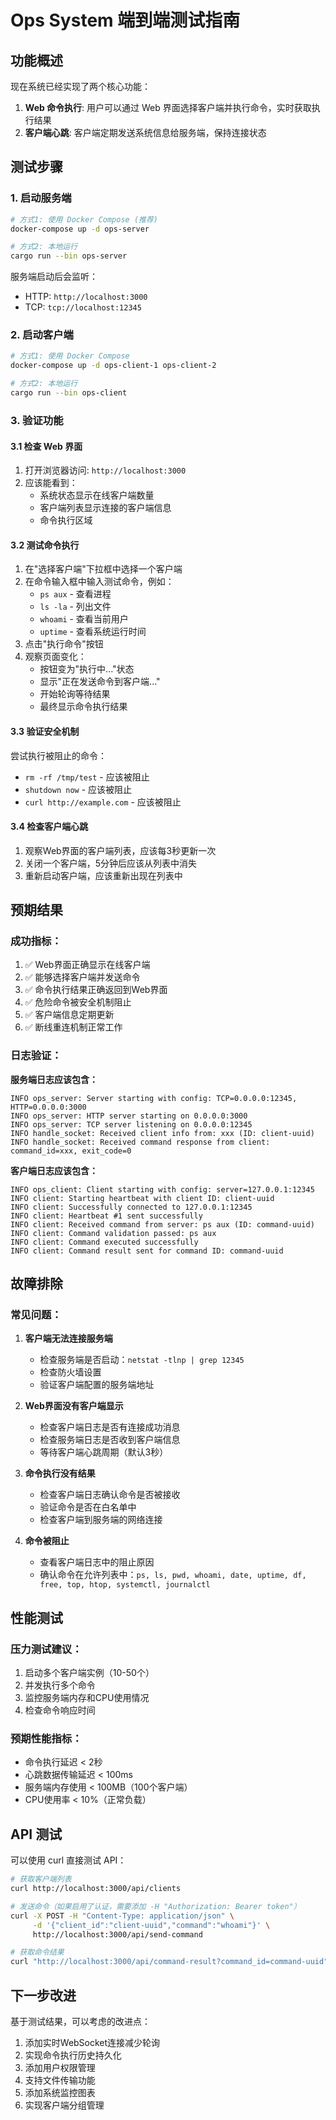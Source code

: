 # Ops System 端到端测试指南

## 功能概述

现在系统已经实现了两个核心功能：

1. **Web 命令执行**: 用户可以通过 Web 界面选择客户端并执行命令，实时获取执行结果
2. **客户端心跳**: 客户端定期发送系统信息给服务端，保持连接状态

## 测试步骤

### 1. 启动服务端

```bash
# 方式1: 使用 Docker Compose (推荐)
docker-compose up -d ops-server

# 方式2: 本地运行
cargo run --bin ops-server
```

服务端启动后会监听：
- HTTP: `http://localhost:3000`
- TCP: `tcp://localhost:12345`

### 2. 启动客户端

```bash
# 方式1: 使用 Docker Compose
docker-compose up -d ops-client-1 ops-client-2

# 方式2: 本地运行
cargo run --bin ops-client
```

### 3. 验证功能

#### 3.1 检查 Web 界面
1. 打开浏览器访问: `http://localhost:3000`
2. 应该能看到：
   - 系统状态显示在线客户端数量
   - 客户端列表显示连接的客户端信息
   - 命令执行区域

#### 3.2 测试命令执行
1. 在"选择客户端"下拉框中选择一个客户端
2. 在命令输入框中输入测试命令，例如：
   - `ps aux` - 查看进程
   - `ls -la` - 列出文件
   - `whoami` - 查看当前用户
   - `uptime` - 查看系统运行时间
3. 点击"执行命令"按钮
4. 观察页面变化：
   - 按钮变为"执行中..."状态
   - 显示"正在发送命令到客户端..."
   - 开始轮询等待结果
   - 最终显示命令执行结果

#### 3.3 验证安全机制
尝试执行被阻止的命令：
- `rm -rf /tmp/test` - 应该被阻止
- `shutdown now` - 应该被阻止
- `curl http://example.com` - 应该被阻止

#### 3.4 检查客户端心跳
1. 观察Web界面的客户端列表，应该每3秒更新一次
2. 关闭一个客户端，5分钟后应该从列表中消失
3. 重新启动客户端，应该重新出现在列表中

## 预期结果

### 成功指标：
1. ✅ Web界面正确显示在线客户端
2. ✅ 能够选择客户端并发送命令
3. ✅ 命令执行结果正确返回到Web界面
4. ✅ 危险命令被安全机制阻止
5. ✅ 客户端信息定期更新
6. ✅ 断线重连机制正常工作

### 日志验证：

**服务端日志应该包含：**
```
INFO ops_server: Server starting with config: TCP=0.0.0.0:12345, HTTP=0.0.0.0:3000
INFO ops_server: HTTP server starting on 0.0.0.0:3000
INFO ops_server: TCP server listening on 0.0.0.0:12345
INFO handle_socket: Received client info from: xxx (ID: client-uuid)
INFO handle_socket: Received command response from client: command_id=xxx, exit_code=0
```

**客户端日志应该包含：**
```
INFO ops_client: Client starting with config: server=127.0.0.1:12345
INFO client: Starting heartbeat with client ID: client-uuid
INFO client: Successfully connected to 127.0.0.1:12345
INFO client: Heartbeat #1 sent successfully
INFO client: Received command from server: ps aux (ID: command-uuid)
INFO client: Command validation passed: ps aux
INFO client: Command executed successfully
INFO client: Command result sent for command ID: command-uuid
```

## 故障排除

### 常见问题：

1. **客户端无法连接服务端**
   - 检查服务端是否启动：`netstat -tlnp | grep 12345`
   - 检查防火墙设置
   - 验证客户端配置的服务端地址

2. **Web界面没有客户端显示**
   - 检查客户端日志是否有连接成功消息
   - 检查服务端日志是否收到客户端信息
   - 等待客户端心跳周期（默认3秒）

3. **命令执行没有结果**
   - 检查客户端日志确认命令是否被接收
   - 验证命令是否在白名单中
   - 检查客户端到服务端的网络连接

4. **命令被阻止**
   - 查看客户端日志中的阻止原因
   - 确认命令在允许列表中：`ps, ls, pwd, whoami, date, uptime, df, free, top, htop, systemctl, journalctl`

## 性能测试

### 压力测试建议：
1. 启动多个客户端实例（10-50个）
2. 并发执行多个命令
3. 监控服务端内存和CPU使用情况
4. 检查命令响应时间

### 预期性能指标：
- 命令执行延迟 < 2秒
- 心跳数据传输延迟 < 100ms
- 服务端内存使用 < 100MB（100个客户端）
- CPU使用率 < 10%（正常负载）

## API 测试

可以使用 curl 直接测试 API：

```bash
# 获取客户端列表
curl http://localhost:3000/api/clients

# 发送命令（如果启用了认证，需要添加 -H "Authorization: Bearer token"）
curl -X POST -H "Content-Type: application/json" \
     -d '{"client_id":"client-uuid","command":"whoami"}' \
     http://localhost:3000/api/send-command

# 获取命令结果
curl "http://localhost:3000/api/command-result?command_id=command-uuid"
```

## 下一步改进

基于测试结果，可以考虑的改进点：
1. 添加实时WebSocket连接减少轮询
2. 实现命令执行历史持久化
3. 添加用户权限管理
4. 支持文件传输功能
5. 添加系统监控图表
6. 实现客户端分组管理